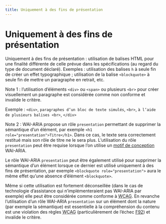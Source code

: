 ```yaml
---
title: Uniquement à des fins de présentation
---
```


# Uniquement à des fins de présentation


Uniquement à des fins de présentation : utilisation de balises HTML pour une finalité différente de celle prévue dans les spécifications (au regard du type de document déclaré). Exemples : utilisation des balises `h` à seule fin de créer un effet typographique ; utilisation de la balise `<blockquote>` à seule fin de mettre un paragraphe en retrait, etc.

Note 1 : l’utilisation d’éléments `<div>` ou `<span>` ou plusieurs `<br>` pour créer visuellement un paragraphe est considérée comme non conforme et invalide le critère.

Exemple : `<div>`, `paragraphes d’un bloc de texte simulés`, `<br>`, `à l’aide de plusieurs balises <br>`, `</div>`

Note 2 : WAI-ARIA propose un rôle `presentation` permettant de supprimer la sémantique d’un élément, par exemple `<h1 role="presentation">Titre</h1>`. Dans ce cas, le texte sera correctement restitué mais son rôle de titre ne le sera plus. L’utilisation du rôle `presentation` peut être requise lorsque l’on utilise un [motif de conception](/rgaa/glossaire/motif-de-conception) WAI-ARIA.

Le rôle WAI-ARIA `presentation` peut être également utilisé pour supprimer la sémantique d’un élément lorsque ce dernier est utilisé uniquement à des fins de présentation, par exemple `<blockquote role="presentation">` aura le même effet qu’une absence d’élément `<blockquote>`.

Même si cette utilisation est fortement déconseillée (dans le cas de technologie d’assistance qui n’implémenteraient pas WAI-ARIA par exemple) elle peut être considérée comme conforme à <abbr lang="en" title="web content accessibility guidelines">WCAG</abbr>. En revanche l’utilisation d’un rôle WAI-ARIA `presentation` sur un élément dont la nature (par exemple la sémantique) est essentielle à la compréhension du contenu est une violation des règles <abbr lang="en" title="web content accessibility guidelines">WCAG</abbr> (particulièrement de l’échec [F92](https://www.w3.org/WAI/WCAG21/Techniques/failures/F92)) et invalide le critère.
